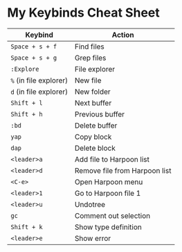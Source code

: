 # My Keybinds Cheat Sheet
| Keybind | Action  |
|--|--|
| `Space + s + f` | Find files |
| `Space + s + g` | Grep files |
| `:Explore` | File explorer |
| `%` (in file explorer) | New file |
| `d` (in file explorer) | New folder |
| `Shift + l` | Next buffer |
| `Shift + h` | Previous buffer |
| `:bd` | Delete buffer |
| `yap` | Copy block |
| `dap` | Delete block |
| `<leader>a` | Add file to Harpoon list |
| `<leader>d` | Remove file from Harpoon list |
| `<C-e>` | Open Harpoon menu  |
| `<leader>1` | Go to Harpoon file 1|
| `<leader>u` | Undotree|
| `gc` | Comment out selection|
| `Shift + k` | Show type definition|
| `<leader>e` | Show error|
